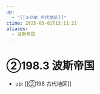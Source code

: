 ```yaml
---
up:
  - "[[②198 古代地区]]"
ctime: 2025-03-01T13:11:21
aliases:
  - 波斯帝国
---
```


# ②198.3 波斯帝国

- up: [[②198 古代地区]]

